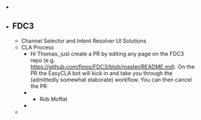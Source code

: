 -
- ## FDC3
	- Channel Selector and Intent Resolver UI Solutions
	- CLA Process
		- Hi Thomas, just create a PR by editing any page on the FDC3 repo (e.g. https://github.com/finos/FDC3/blob/master/README.md). On the PR the EasyCLA bot will kick in and take you through the (admittedly somewhat elaborate) workflow.  You can then cancel the PR
		- - Rob Moffat
		-
	-